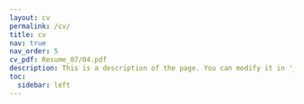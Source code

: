 ```yaml
---
layout: cv
permalink: /cv/
title: cv
nav: true
nav_order: 5
cv_pdf: Resume_07/04.pdf
description: This is a description of the page. You can modify it in '_pages/cv.md'. You can also change or remove the top pdf download button.
toc:
  sidebar: left
---
```

